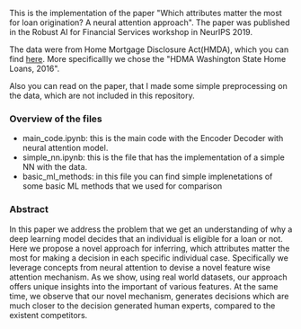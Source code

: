 This is the implementation of the paper "Which attributes matter the most for loan origination? A neural attention approach". The paper was published in the Robust AI for Financial Services workshop in NeurIPS 2019.


The data were from Home Mortgage Disclosure Act(HMDA), which you can find [here](https://www.consumerfinance.gov/data-research/hmda/). More specificallly we chose the "HDMA Washington State Home Loans, 2016".


Also you can read on the paper, that I made some simple preprocessing on the data, which are not included in this repository.

<h3>Overview of the files</h3>
<ul>
  <li>main_code.ipynb: this is the main code with the Encoder Decoder with neural attention model.</li>
  <li>simple_nn.ipynb: this is the file that has the implementation of a simple NN with the data.</li>
  <li>basic_ml_methods: in this file you can find simple implenetations of some basic ML methods that we used for comparison </li>
</ul>

<h3>Abstract</h3>
In this paper we address the problem that we get an understanding of why a deep learning model decides that an individual is eligible for a loan or not. Here we propose a novel approach for inferring, which attributes matter the most for making a decision in each specific individual case. Specifically we leverage concepts from neural attention to devise a novel feature wise attention mechanism. As we show, using real world datasets, our approach offers unique insights into the important of various features. At the same time, we observe that our novel mechanism, generates decisions which are much closer to the decision generated human experts, compared to the existent competitors.
